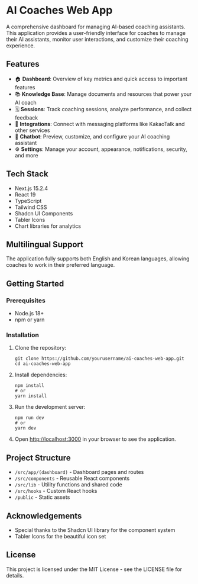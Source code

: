 # AI Coaches Web App

A comprehensive dashboard for managing AI-based coaching assistants. This application provides a user-friendly interface for coaches to manage their AI assistants, monitor user interactions, and customize their coaching experience.

## Features

- 🏠 **Dashboard**: Overview of key metrics and quick access to important features
- 📚 **Knowledge Base**: Manage documents and resources that power your AI coach
- 🗓️ **Sessions**: Track coaching sessions, analyze performance, and collect feedback
- 🔌 **Integrations**: Connect with messaging platforms like KakaoTalk and other services
- 🤖 **Chatbot**: Preview, customize, and configure your AI coaching assistant
- ⚙️ **Settings**: Manage your account, appearance, notifications, security, and more

## Tech Stack

- Next.js 15.2.4
- React 19
- TypeScript
- Tailwind CSS
- Shadcn UI Components
- Tabler Icons
- Chart libraries for analytics

## Multilingual Support

The application fully supports both English and Korean languages, allowing coaches to work in their preferred language.

## Getting Started

### Prerequisites

- Node.js 18+
- npm or yarn

### Installation

1. Clone the repository:
   ```
   git clone https://github.com/yourusername/ai-coaches-web-app.git
   cd ai-coaches-web-app
   ```

2. Install dependencies:
   ```
   npm install
   # or
   yarn install
   ```

3. Run the development server:
   ```
   npm run dev
   # or
   yarn dev
   ```

4. Open [http://localhost:3000](http://localhost:3000) in your browser to see the application.

## Project Structure

- `/src/app/(dashboard)` - Dashboard pages and routes
- `/src/components` - Reusable React components
- `/src/lib` - Utility functions and shared code
- `/src/hooks` - Custom React hooks
- `/public` - Static assets

## Acknowledgements

- Special thanks to the Shadcn UI library for the component system
- Tabler Icons for the beautiful icon set

## License

This project is licensed under the MIT License - see the LICENSE file for details.
